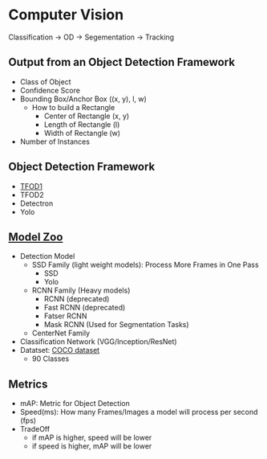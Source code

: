 # Computer Vision
Classification -> OD -> Segementation -> Tracking

## Output from an Object Detection Framework
- Class of Object
- Confidence Score
- Bounding Box/Anchor Box ((x, y), l, w)
  - How to build a Rectangle
    - Center of Rectangle (x, y)
    - Length of Rectangle (l)
    - Width of Rectangle (w)
- Number of Instances   

## Object Detection Framework
- [TFOD1](https://github.com/sbhrwl/social_distance_violations/blob/main/docs/TFOD1.4.md)
- TFOD2
- Detectron
- Yolo


## [Model Zoo](https://github.com/tensorflow/models/blob/v1.13.0/research/object_detection/g3doc/detection_model_zoo.md)
- Detection Model
  - SSD Family (light weight models): Process More Frames in One Pass
    - SSD
    - Yolo
  - RCNN Family (Heavy models)
    - RCNN (deprecated)
    - Fast RCNN (deprecated)
    - Fatser RCNN
    - Mask RCNN (Used for Segmentation Tasks)
  - CenterNet Family
- Classification Network (VGG/Inception/ResNet)
- Datatset: [COCO dataset](https://cocodataset.org/#explore)
  - 90 Classes

## Metrics
- mAP: Metric for Object Detection
- Speed(ms): How many Frames/Images a model will process per second (fps)
- TradeOff
  - if mAP is higher, speed will be lower
  - if speed is higher, mAP will be lower

